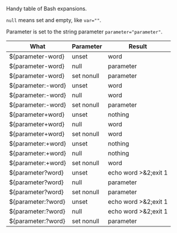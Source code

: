 Handy table of Bash expansions.

`null` means set and empty, like `var=""`.

Parameter is set to the string parameter `parameter="parameter"`.


| What               | Parameter  | Result               |
|--------------------|------------|----------------------|
| ${parameter-word}  | unset      | word                 |
| ${parameter-word}  | null       | parameter            |
| ${parameter-word}  | set nonull | parameter            |
| ${parameter:-word} | unset      | word                 |
| ${parameter:-word} | null       | word                 |
| ${parameter:-word} | set nonull | parameter            |
| ${parameter+word}  | unset      | nothing              |
| ${parameter+word}  | null       | word                 |
| ${parameter+word}  | set nonull | word                 |
| ${parameter:+word} | unset      | nothing              |
| ${parameter:+word} | null       | nothing              |
| ${parameter:+word} | set nonull | word                 |
| ${parameter?word}  | unset      | echo word >&2;exit 1 |
| ${parameter?word}  | null       | parameter            |
| ${parameter?word}  | set nonull | parameter            |
| ${parameter:?word} | unset      | echo word >&2;exit 1 |
| ${parameter:?word} | null       | echo word >&2;exit 1 |
| ${parameter:?word} | set nonull | parameter            |
